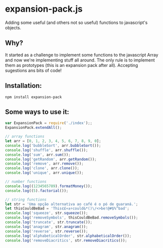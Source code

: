 expansion-pack.js
================
Adding some useful (and others not so useful) functions to javascript's objects.

Why?
------------
It started as a challenge to implement some functions to the javascript Array and now we're implementing stuff all around. The only rule is to implement them as prototypes (this is an expansion pack after all). Accepting sugestions ans bits of code!

Installation:
------------
```
npm install expansion-pack
```

Some ways to use it:
------------
```javascript
var ExpansionPack = require('./index');;
ExpansionPack.extendAll();

// array functions
let arr = [0, 1, 2, 3, 4, 5, 6, 7, 8, 9, 0];
console.log('bubbleSort', arr.bubbleSort());
console.log('shuffle', arr.shuffle());
console.log('sum', arr.sum());
console.log('getRandom', arr.getRandom());
console.log('remove', arr.remove());
console.log('clone', arr.clone());
console.log('unique', arr.unique());

// number functions
console.log((1234565789).formatMoney());
console.log((5).factorial());

// string functions
let str = 'Uma opção alternativa ao café é o pó de guaraná.';
let thisCouldBeBad = 'This¢£«±÷could&*()\/<>be!@#$%^bad';
console.log('squeeze', str.squeeze());
console.log('removeSymbols', thisCouldBeBad.removeSymbols());
console.log('truncate', str.truncate());
console.log('anagram', str.anagram());
console.log('reverse', str.reverse());
console.log('alphabeticalOrder', str.alphabeticalOrder());
console.log('removeDiacritics', str.removeDiacritics());
```